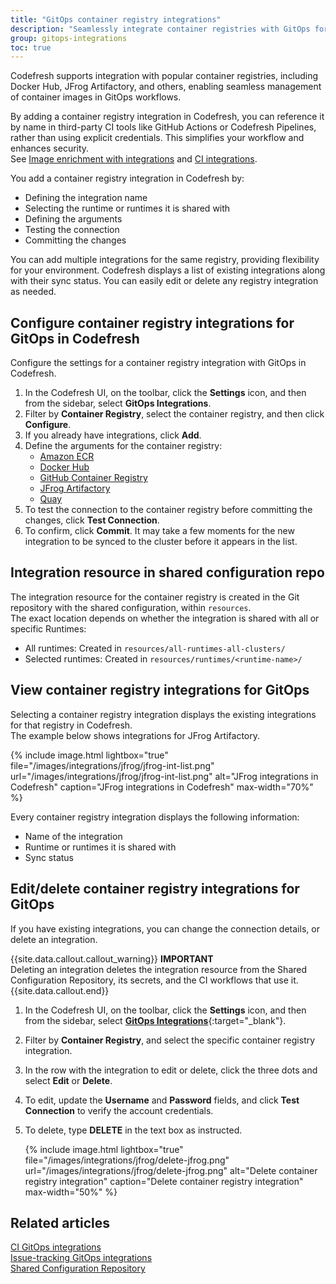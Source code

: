```yaml
---
title: "GitOps container registry integrations"
description: "Seamlessly integrate container registries with GitOps for image enrichment"
group: gitops-integrations
toc: true
---
```


Codefresh supports integration with popular container registries, including Docker Hub, JFrog Artifactory, and others, enabling seamless management of container images in GitOps workflows.

By adding a container registry integration in Codefresh, you can reference it by name in third-party CI tools like GitHub Actions or Codefresh Pipelines, rather than using explicit credentials. This simplifies your workflow and enhances security.  
See [Image enrichment with integrations]({{site.baseurl}}/docs/gitops-integrations/image-enrichment-overview/) and [CI integrations]({{site.baseurl}}/docs/gitops-integrations/ci-integrations/).  

You add a container registry integration in Codefresh by:
* Defining the integration name 
* Selecting the runtime or runtimes it is shared with
* Defining the arguments
* Testing the connection 
* Committing the changes

You can add multiple integrations for the same registry, providing flexibility for your environment. Codefresh displays a list of existing integrations along with their sync status. You can easily edit or delete any registry integration as needed.


<!--- To see all images from all your container registries integrated with Codefresh in the Codefresh UI, go to [Images](https://g.codefresh.io/2.0/images){:target="\_blank"}. For documentation details, see [Images in Codefresh]({{site.baseurl}}/docs/dashboards/images/)--->


## Configure container registry integrations for GitOps in Codefresh
Configure the settings for a container registry integration with GitOps in Codefresh.

1. In the Codefresh UI, on the toolbar, click the **Settings** icon, and then from the sidebar, select **GitOps Integrations**. 
1. Filter by **Container Registry**, select the container registry, and then click **Configure**.
1. If you already have integrations, click **Add**.
1. Define the arguments for the container registry:  
    * [Amazon ECR]({{site.baseurl}}/docs/gitops-integrations/container-registries/amazon-ecr/#amazon-ecr-gitops-integration-settings-in-codefresh)   
    * [Docker Hub]({{site.baseurl}}/docs/gitops-integrations/container-registries/dockerhub/#docker-hub-gitops-integration-settings-in-codefresh)  
    * [GitHub Container Registry]({{site.baseurl}}/docs/gitops-integrations/container-registries/github-cr/#github-container-registry-ghcr-gitops-integration-settings-in-codefresh)   
    * [JFrog Artifactory]({{site.baseurl}}/docs/gitops-integrations/container-registries/jfrog/#jfrog-artifactory-gitops-integration-settings-in-codefresh)    
    * [Quay]({{site.baseurl}}/docs/gitops-integrations/container-registries/quay/#quay-gitops-integration-settings-in-codefresh)  
1. To test the connection to the container registry before committing the changes, click **Test Connection**.
1. To confirm, click **Commit**.
  It may take a few moments for the new integration to be synced to the cluster before it appears in the list.

## Integration resource in shared configuration repo
The integration resource for the container registry is created in the Git repository with the shared configuration, within `resources`.  
The exact location depends on whether the integration is shared with all or specific Runtimes:  
* All runtimes: Created in `resources/all-runtimes-all-clusters/`
* Selected runtimes: Created in `resources/runtimes/<runtime-name>/`

## View container registry integrations for GitOps
Selecting a container registry integration displays the existing integrations for that registry in Codefresh.  
The example below shows integrations for JFrog Artifactory.  

{% include image.html 
lightbox="true" 
file="/images/integrations/jfrog/jfrog-int-list.png" 
url="/images/integrations/jfrog/jfrog-int-list.png"
alt="JFrog integrations in Codefresh"
caption="JFrog integrations in Codefresh"
max-width="70%"
%}

Every container registry integration displays the following information:
* Name of the integration
* Runtime or runtimes it is shared with
* Sync status

## Edit/delete container registry integrations for GitOps
If you have existing integrations, you can change the connection details, or delete an integration.

{{site.data.callout.callout_warning}}
**IMPORTANT**  
Deleting an integration deletes the integration resource from the Shared Configuration Repository, its secrets, and the CI workflows that 
use it. 
{{site.data.callout.end}}

1. In the Codefresh UI, on the toolbar, click the **Settings** icon, and then from the sidebar, select [**GitOps Integrations**](https://g.codefresh.io/2.0/account-settings/integrations){:target="\_blank"}. 
1. Filter by **Container Registry**, and select the specific container registry integration.
1. In the row with the integration to edit or delete, click the three dots and select **Edit** or **Delete**.
1. To edit, update the **Username** and **Password** fields, and click **Test Connection** to verify the account credentials.
1. To delete, type **DELETE** in the text box as instructed.

    {% include 
   image.html 
   lightbox="true" 
   file="/images/integrations/jfrog/delete-jfrog.png" 
   url="/images/integrations/jfrog/delete-jfrog.png" 
   alt="Delete container registry integration" 
   caption="Delete container registry integration"
   max-width="50%" 
   %}

## Related articles
[CI GitOps integrations]({{site.baseurl}}/docs/gitops-integrations/ci-integrations/)  
[Issue-tracking GitOps integrations]({{site.baseurl}}/docs/gitops-integrations/issue-tracking/)  
[Shared Configuration Repository]({{site.baseurl}}/docs/installation/gitops/shared-configuration/)  
 
